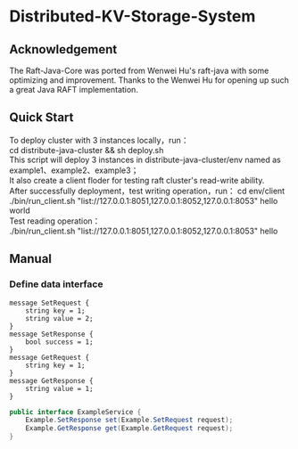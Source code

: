 # Distributed-KV-Storage-System

## Acknowledgement
The Raft-Java-Core was ported from Wenwei Hu's raft-java with some optimizing and improvement. Thanks to the Wenwei Hu for opening up such a great Java RAFT implementation.

## Quick Start
To deploy cluster with 3 instances locally，run：<br>
cd distribute-java-cluster && sh deploy.sh <br>
This script will deploy 3 instances in distribute-java-cluster/env named as example1、example2、example3；<br>
It also create a client floder for testing raft cluster's read-write ability.<br>
After successfully deployment，test writing operation，run：
cd env/client <br>
./bin/run_client.sh "list://127.0.0.1:8051,127.0.0.1:8052,127.0.0.1:8053" hello world <br>
Test reading operation：<br>
./bin/run_client.sh "list://127.0.0.1:8051,127.0.0.1:8052,127.0.0.1:8053" hello

## Manual
### Define data interface
```protobuf3
message SetRequest {
    string key = 1;
    string value = 2;
}
message SetResponse {
    bool success = 1;
}
message GetRequest {
    string key = 1;
}
message GetResponse {
    string value = 1;
}
```
```java
public interface ExampleService {
    Example.SetResponse set(Example.SetRequest request);
    Example.GetResponse get(Example.GetRequest request);
}
```
